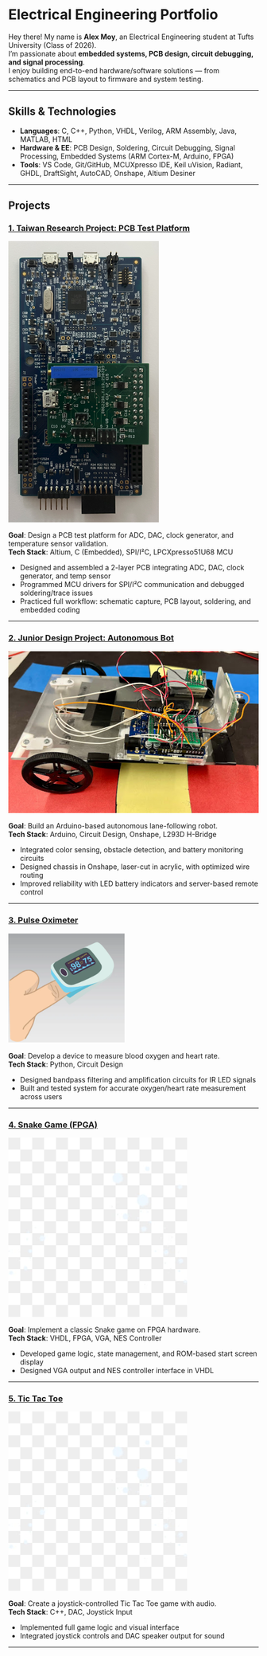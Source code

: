 # Electrical Engineering Portfolio

Hey there! My name is **Alex Moy**, an Electrical Engineering student at Tufts University (Class of 2026).  
I’m passionate about **embedded systems, PCB design, circuit debugging, and signal processing**.  
I enjoy building end-to-end hardware/software solutions — from schematics and PCB layout to firmware and system testing.

---

## Skills & Technologies

- **Languages**: C, C++, Python, VHDL, Verilog, ARM Assembly, Java, MATLAB, HTML  
- **Hardware & EE**: PCB Design, Soldering, Circuit Debugging, Signal Processing, Embedded Systems (ARM Cortex-M, Arduino, FPGA)  
- **Tools**: VS Code, Git/GitHub, MCUXpresso IDE, Keil uVision, Radiant, GHDL, DraftSight, AutoCAD, Onshape, Altium Desiner  

---

## Projects

### [1. Taiwan Research Project: PCB Test Platform](projects/taiwan.md)
![PCB + MCU](images/taiwan/taiwanproj.png)

**Goal**: Design a PCB test platform for ADC, DAC, clock generator, and temperature sensor validation.  
**Tech Stack**: Altium, C (Embedded), SPI/I²C, LPCXpresso51U68 MCU  
- Designed and assembled a 2-layer PCB integrating ADC, DAC, clock generator, and temp sensor  
- Programmed MCU drivers for SPI/I²C communication and debugged soldering/trace issues  
- Practiced full workflow: schematic capture, PCB layout, soldering, and embedded coding  

---

### [2. Junior Design Project: Autonomous Bot](projects/junior-design.md)
![Bot](images/junior/car.jpg)

**Goal**: Build an Arduino-based autonomous lane-following robot.  
**Tech Stack**: Arduino, Circuit Design, Onshape, L293D H-Bridge  
- Integrated color sensing, obstacle detection, and battery monitoring circuits  
- Designed chassis in Onshape, laser-cut in acrylic, with optimized wire routing  
- Improved reliability with LED battery indicators and server-based remote control  

---

### [3. Pulse Oximeter](projects/pulse-ox.md)
![Pulse](images/pulse/pulse.png)

**Goal**: Develop a device to measure blood oxygen and heart rate.  
**Tech Stack**: Python, Circuit Design  
- Designed bandpass filtering and amplification circuits for IR LED signals  
- Built and tested system for accurate oxygen/heart rate measurement across users  

---

### [4. Snake Game (FPGA)](projects/snake.md)
![Temp Photo](images/tempphoto.jpg)

**Goal**: Implement a classic Snake game on FPGA hardware.  
**Tech Stack**: VHDL, FPGA, VGA, NES Controller  
- Developed game logic, state management, and ROM-based start screen display  
- Designed VGA output and NES controller interface in VHDL  

---

### [5. Tic Tac Toe](projects/tictactoe.md)
![Temp Photo](images/tempphoto.jpg)

**Goal**: Create a joystick-controlled Tic Tac Toe game with audio.  
**Tech Stack**: C++, DAC, Joystick Input  
- Implemented full game logic and visual interface  
- Integrated joystick controls and DAC speaker output for sound  

---

